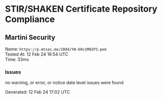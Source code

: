 # STIR/SHAKEN Certificate Repository Compliance

## Martini Security

Name: `https://p.mtsec.me/2884/YW-60v1M0IP3.pem`\
Tested At: 12 Feb 24 16:54 UTC\
Time: 33ms

### Issues

no warning, or error, or notice date level issues were found

Generated: 12 Feb 24 17:02 UTC